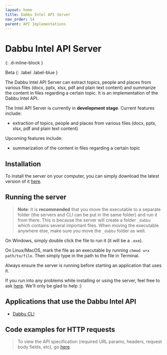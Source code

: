 ```yaml
---
layout: home
title: Dabbu Intel API Server
nav_order: 14
parent: API Implementations
---
```


# Dabbu Intel API Server
{: .d-inline-block }

Beta
{: .label .label-blue }

The Dabbu Intel API Server can extract topics, people and places from various files (docx, pptx, xlsx, pdf and plain text content) and summarize the content in files regarding a certain topic. It is an implementation of the Dabbu Intel API.

The Intel API Server is currently in **development stage**. Current features include:

- extraction of topics, people and places from various files (docx, pptx, xlsx, pdf and plain text content)

Upcoming features include:

- summarization of the content in files regarding a certain topic

## Installation

To install the server on your computer, you can simply download the latest version of it [here](https://github.com/dabbu-knowledge-platform/intel-api-server/releases/latest).

## Running the server

> **Note**: It is **recommended** that you move the executable to a separate folder (the servers and CLI can be put in the same folder) and run it from there. This is because the server will create a folder `_dabbu` which contains several important files. When moving the executable anywhere else, make sure you move the `_dabbu` folder as well.

On Windows, simply double click the file to run it (it will be a `.exe`).

On Linux/MacOS, mark the file as an executable by running `chmod u+x path/to/file`. Then simply type in the path to the file in Terminal.

Always ensure the server is running before starting an application that uses it.

If you run into any problems while installing or using the server, feel free to ask [here](https://github.com/dabbu-knowledge-platform/intel-api-server/discussions/categories/q-a). We'll only be glad to help :)

## Applications that use the Dabbu Intel API

- [Dabbu CLI](/impls/cli)

## Code examples for HTTP requests

> To view the API specification (required URL params, headers, request body fields, etc), go [here](/intel-api/).
